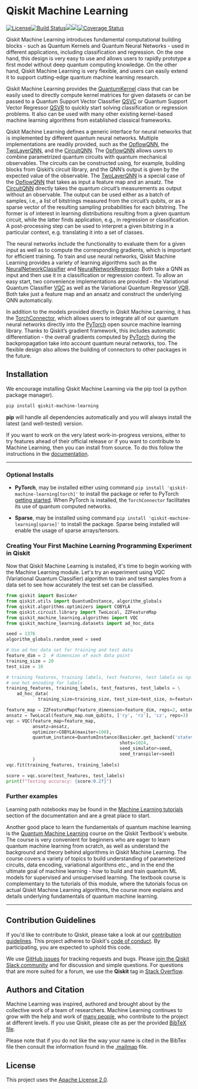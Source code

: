 # Qiskit Machine Learning

[![License](https://img.shields.io/github/license/Qiskit/qiskit-machine-learning.svg?style=popout-square)](https://opensource.org/licenses/Apache-2.0)<!--- long-description-skip-begin -->[![Build Status](https://github.com/Qiskit/qiskit-machine-learning/workflows/Machine%20Learning%20Unit%20Tests/badge.svg?branch=main)](https://github.com/Qiskit/qiskit-machine-learning/actions?query=workflow%3A"Machine%20Learning%20Unit%20Tests"+branch%3Amain+event%3Apush)[![](https://img.shields.io/github/release/Qiskit/qiskit-machine-learning.svg?style=popout-square)](https://github.com/Qiskit/qiskit-machine-learning/releases)[![](https://img.shields.io/pypi/dm/qiskit-machine-learning.svg?style=popout-square)](https://pypi.org/project/qiskit-machine-learning/)[![Coverage Status](https://coveralls.io/repos/github/Qiskit/qiskit-machine-learning/badge.svg?branch=main)](https://coveralls.io/github/Qiskit/qiskit-machine-learning?branch=main)<!--- long-description-skip-end -->

Qiskit Machine Learning introduces fundamental computational building blocks - such as Quantum Kernels
and Quantum Neural Networks - used in different applications, including classification and regression.
On the one hand, this design is very easy to use and allows users to rapidly prototype a first model
without deep quantum computing knowledge. On the other hand, Qiskit Machine Learning is very flexible,
and users can easily extend it to support cutting-edge quantum machine learning research.

Qiskit Machine Learning provides the
[QuantumKernel](https://qiskit.org/documentation/machine-learning/stubs/qiskit_machine_learning.kernels.QuantumKernel.html#qiskit_machine_learning.kernels.QuantumKernel)
class that can be easily used to directly compute
kernel matrices for given datasets or can be passed to a Quantum Support Vector Classifier 
[QSVC](https://qiskit.org/documentation/machine-learning/stubs/qiskit_machine_learning.algorithms.QSVC.html#qiskit_machine_learning.algorithms.QSVC) or
Quantum Support Vector Regressor
[QSVR](https://qiskit.org/documentation/machine-learning/stubs/qiskit_machine_learning.algorithms.QSVR.html#qiskit_machine_learning.algorithms.QSVR)
to quickly start solving classification or regression problems.
It also can be used with many other existing kernel-based machine learning algorithms from established
classical frameworks.

Qiskit Machine Learning defines a generic interface for neural networks that is implemented by different
quantum neural networks. Multiple implementations are readily provided, such as the
[OpflowQNN](https://qiskit.org/documentation/machine-learning/stubs/qiskit_machine_learning.neural_networks.OpflowQNN.html#qiskit_machine_learning.neural_networks.OpflowQNN),
the [TwoLayerQNN](https://qiskit.org/documentation/machine-learning/stubs/qiskit_machine_learning.neural_networks.TwoLayerQNN.html#qiskit_machine_learning.neural_networks.TwoLayerQNN),
and the 
[CircuitQNN](https://qiskit.org/documentation/machine-learning/stubs/qiskit_machine_learning.neural_networks.CircuitQNN.html#qiskit_machine_learning.neural_networks.CircuitQNN).
The [OpflowQNN](https://qiskit.org/documentation/machine-learning/stubs/qiskit_machine_learning.neural_networks.OpflowQNN.html#qiskit_machine_learning.neural_networks.OpflowQNN)
allows users to combine parametrized quantum circuits
with quantum mechanical observables. The circuits can be constructed using, for example, building blocks
from Qiskit’s circuit library, and the QNN’s output is given by the expected value of the observable.
The [TwoLayerQNN](https://qiskit.org/documentation/machine-learning/stubs/qiskit_machine_learning.neural_networks.TwoLayerQNN.html#qiskit_machine_learning.neural_networks.TwoLayerQNN) is a special case of the 
[OpflowQNN](https://qiskit.org/documentation/machine-learning/stubs/qiskit_machine_learning.neural_networks.OpflowQNN.html#qiskit_machine_learning.neural_networks.OpflowQNN)
that takes as input a feature map and an ansatz.
The [CircuitQNN](https://qiskit.org/documentation/machine-learning/stubs/qiskit_machine_learning.neural_networks.CircuitQNN.html#qiskit_machine_learning.neural_networks.CircuitQNN) directly takes the quantum circuit’s 
measurements as output without an observable.
The output can be used either as a batch of samples, i.e., a list of bitstrings measured from the circuit’s
qubits, or as a sparse vector of the resulting sampling probabilities for each bitstring. The former is of
interest in learning distributions resulting from a given quantum circuit, while the latter finds application,
e.g., in regression or classification. A post-processing step can be used to interpret a given bitstring in
a particular context, e.g. translating it into a set of classes.

The neural networks include the functionality to evaluate them for a given input as well as to compute the
corresponding gradients, which is important for efficient training. To train and use neural networks,
Qiskit Machine Learning provides a variety of learning algorithms such as the
[NeuralNetworkClassifier](https://qiskit.org/documentation/machine-learning/stubs/qiskit_machine_learning.algorithms.NeuralNetworkClassifier.html#qiskit_machine_learning.algorithms.NeuralNetworkClassifier)
and
[NeuralNetworkRegressor](https://qiskit.org/documentation/machine-learning/stubs/qiskit_machine_learning.algorithms.NeuralNetworkRegressor.html#qiskit_machine_learning.algorithms.NeuralNetworkRegressor).
Both take a QNN as input and then use it in a classification or regression context.
To allow an easy start, two convenience implementations are provided - the Variational Quantum Classifier
[VQC](https://qiskit.org/documentation/machine-learning/stubs/qiskit_machine_learning.algorithms.VQC.html#qiskit_machine_learning.algorithms.VQC)
as well as the Variational Quantum Regressor
[VQR](https://qiskit.org/documentation/machine-learning/stubs/qiskit_machine_learning.algorithms.VQR.html#qiskit_machine_learning.algorithms.VQR).
Both take just a feature map and an ansatz and construct the underlying QNN automatically.

In addition to the models provided directly in Qiskit Machine Learning, it has the
[TorchConnector](https://qiskit.org/documentation/machine-learning/stubs/qiskit_machine_learning.connectors.TorchConnector.html#qiskit_machine_learning.connectors.TorchConnector),
which allows users to integrate all of our quantum neural networks directly into the
[PyTorch](https://pytorch.org)
open source machine learning library. Thanks to Qiskit’s gradient framework, this includes automatic
differentiation - the overall gradients computed by [PyTorch](https://pytorch.org)
during the backpropagation take into
account quantum neural networks, too. The flexible design also allows the building of connectors
to other packages in the future.

## Installation

We encourage installing Qiskit Machine Learning via the pip tool (a python package manager).

```bash
pip install qiskit-machine-learning
```

**pip** will handle all dependencies automatically and you will always install the latest
(and well-tested) version.

If you want to work on the very latest work-in-progress versions, either to try features ahead of
their official release or if you want to contribute to Machine Learning, then you can install from source.
To do this follow the instructions in the
 [documentation](https://qiskit.org/documentation/machine-learning/getting_started.html#installation).


----------------------------------------------------------------------------------------------------

### Optional Installs

* **PyTorch**, may be installed either using command `pip install 'qiskit-machine-learning[torch]'` to install the
  package or refer to PyTorch [getting started](https://pytorch.org/get-started/locally/). When PyTorch
  is installed, the `TorchConnector` facilitates its use of quantum computed networks.

* **Sparse**, may be installed using command `pip install 'qiskit-machine-learning[sparse]'` to install the
  package. Sparse being installed will enable the usage of sparse arrays/tensors.

### Creating Your First Machine Learning Programming Experiment in Qiskit

Now that Qiskit Machine Learning is installed, it's time to begin working with the Machine Learning module.
Let's try an experiment using VQC (Variational Quantum Classifier) algorithm to
train and test samples from a data set to see how accurately the test set can
be classified.

```python
from qiskit import BasicAer
from qiskit.utils import QuantumInstance, algorithm_globals
from qiskit.algorithms.optimizers import COBYLA
from qiskit.circuit.library import TwoLocal, ZZFeatureMap
from qiskit_machine_learning.algorithms import VQC
from qiskit_machine_learning.datasets import ad_hoc_data

seed = 1376
algorithm_globals.random_seed = seed

# Use ad hoc data set for training and test data
feature_dim = 2  # dimension of each data point
training_size = 20
test_size = 10

# training features, training labels, test features, test labels as np.array,
# one hot encoding for labels
training_features, training_labels, test_features, test_labels = \
    ad_hoc_data(
            training_size=training_size, test_size=test_size, n=feature_dim, gap=0.3)

feature_map = ZZFeatureMap(feature_dimension=feature_dim, reps=2, entanglement="linear")
ansatz = TwoLocal(feature_map.num_qubits, ['ry', 'rz'], 'cz', reps=3)
vqc = VQC(feature_map=feature_map,
          ansatz=ansatz,
          optimizer=COBYLA(maxiter=100),
          quantum_instance=QuantumInstance(BasicAer.get_backend('statevector_simulator'),
                                           shots=1024,
                                           seed_simulator=seed,
                                           seed_transpiler=seed)
          )
vqc.fit(training_features, training_labels)

score = vqc.score(test_features, test_labels)
print(f"Testing accuracy: {score:0.2f}")
```

### Further examples

Learning path notebooks may be found in the
[Machine Learning tutorials](https://qiskit.org/documentation/machine-learning/tutorials/index.html) section
of the documentation and are a great place to start. 

Another good place to learn the fundamentals of quantum machine learning is the
[Quantum Machine Learning](https://learn.qiskit.org/course/machine-learning/introduction) course 
on the Qiskit Textbook's website. The course is very convenient for beginners who are eager to learn 
quantum machine learning from scratch, as well as understand the background and theory behind algorithms in
Qiskit Machine Learning. The course covers a variety of topics to build understanding of parameterized
circuits, data encoding, variational algorithms etc., and in the end the ultimate goal of machine
learning - how to build and train quantum ML models for supervised and unsupervised learning. 
The textbook course is complementary to the tutorials of this module, where the tutorials focus
on actual Qiskit Machine Learning algorithms, the course more explains and details underlying fundamentals
of quantum machine learning.

----------------------------------------------------------------------------------------------------

## Contribution Guidelines

If you'd like to contribute to Qiskit, please take a look at our
[contribution guidelines](https://github.com/Qiskit/qiskit-machine-learning/blob/main/CONTRIBUTING.md).
This project adheres to Qiskit's [code of conduct](https://github.com/Qiskit/qiskit-machine-learning/blob/main/CODE_OF_CONDUCT.md).
By participating, you are expected to uphold this code.

We use [GitHub issues](https://github.com/Qiskit/qiskit-machine-learning/issues) for tracking requests and bugs. Please
[join the Qiskit Slack community](https://ibm.co/joinqiskitslack)
and for discussion and simple questions.
For questions that are more suited for a forum, we use the **Qiskit** tag in [Stack Overflow](https://stackoverflow.com/questions/tagged/qiskit).

## Authors and Citation

Machine Learning was inspired, authored and brought about by the collective work of a team of researchers.
Machine Learning continues to grow with the help and work of
[many people](https://github.com/Qiskit/qiskit-machine-learning/graphs/contributors), who contribute
to the project at different levels.
If you use Qiskit, please cite as per the provided
[BibTeX file](https://github.com/Qiskit/qiskit/blob/master/Qiskit.bib).

Please note that if you do not like the way your name is cited in the BibTex file then consult
the information found in the [.mailmap](https://github.com/Qiskit/qiskit-machine-learning/blob/main/.mailmap)
file.

## License

This project uses the [Apache License 2.0](https://github.com/Qiskit/qiskit-machine-learning/blob/main/LICENSE.txt).
